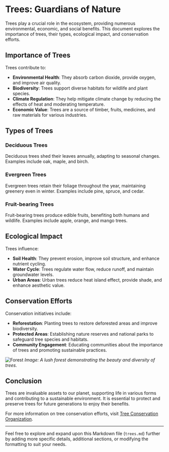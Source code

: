 # Trees: Guardians of Nature

Trees play a crucial role in the ecosystem, providing numerous environmental, economic, and social benefits. This document explores the importance of trees, their types, ecological impact, and conservation efforts.

## Importance of Trees

Trees contribute to:
- **Environmental Health**: They absorb carbon dioxide, provide oxygen, and improve air quality.
- **Biodiversity**: Trees support diverse habitats for wildlife and plant species.
- **Climate Regulation**: They help mitigate climate change by reducing the effects of heat and moderating temperature.
- **Economic Value**: Trees are a source of timber, fruits, medicines, and raw materials for various industries.

## Types of Trees

### Deciduous Trees
Deciduous trees shed their leaves annually, adapting to seasonal changes. Examples include oak, maple, and birch.

### Evergreen Trees
Evergreen trees retain their foliage throughout the year, maintaining greenery even in winter. Examples include pine, spruce, and cedar.

### Fruit-bearing Trees
Fruit-bearing trees produce edible fruits, benefiting both humans and wildlife. Examples include apple, orange, and mango trees.

## Ecological Impact

Trees influence:
- **Soil Health**: They prevent erosion, improve soil structure, and enhance nutrient cycling.
- **Water Cycle**: Trees regulate water flow, reduce runoff, and maintain groundwater levels.
- **Urban Areas**: Urban trees reduce heat island effect, provide shade, and enhance aesthetic value.

## Conservation Efforts

Conservation initiatives include:
- **Reforestation**: Planting trees to restore deforested areas and improve biodiversity.
- **Protected Areas**: Establishing nature reserves and national parks to safeguard tree species and habitats.
- **Community Engagement**: Educating communities about the importance of trees and promoting sustainable practices.

![Forest](https://example.com/forest.jpg)
*Image: A lush forest demonstrating the beauty and diversity of trees.*

## Conclusion

Trees are invaluable assets to our planet, supporting life in various forms and contributing to a sustainable environment. It is essential to protect and preserve trees for future generations to enjoy their benefits.

For more information on tree conservation efforts, visit [Tree Conservation Organization](https://treesconservation.org).

---

Feel free to explore and expand upon this Markdown file (`trees.md`) further by adding more specific details, additional sections, or modifying the formatting to suit your needs.
